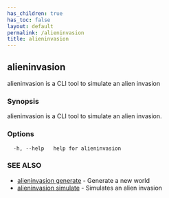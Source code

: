 ```yaml
---
has_children: true
has_toc: false
layout: default
permalink: /alieninvasion
title: alieninvasion
---
```

## alieninvasion

alieninvasion is a CLI tool to simulate an alien invasion

### Synopsis

alieninvasion is a CLI tool to simulate an alien invasion.
### Options

```
  -h, --help   help for alieninvasion
```

### SEE ALSO

* [alieninvasion generate](/alieninvasion/generate)	 - Generate a new world
* [alieninvasion simulate](/alieninvasion/simulate)	 - Simulates an alien invasion
